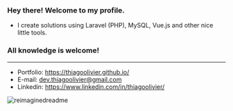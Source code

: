 ### Hey there! Welcome to my profile.

- I create solutions using Laravel (PHP), MySQL, Vue.js and other nice little tools.

### All knowledge is welcome!
---------------------------------------------------------------------------------
- Portfolio: https://thiagoolivier.github.io/
- E-mail: dev.thiagoolivier@gmail.com
- Linkedin: https://www.linkedin.com/in/thiagoolivier/


<img src="https://myreadme.vercel.app/api/embed/thiagoolivier?panels=userstatistics,toprepositories,toplanguages,commitgraph" alt="reimaginedreadme" />
